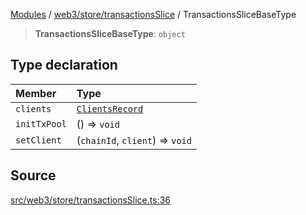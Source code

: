 [Modules](../../../../README.md) / [web3/store/transactionsSlice](../README.md) / TransactionsSliceBaseType

> **TransactionsSliceBaseType**: `object`

## Type declaration

| Member | Type |
| :------ | :------ |
| `clients` | [`ClientsRecord`](../../../../GenericTypes/type-aliases/ClientsRecord.md) |
| `initTxPool` | () => `void` |
| `setClient` | (`chainId`, `client`) => `void` |

## Source

[src/web3/store/transactionsSlice.ts:36](https://github.com/bgd-labs/fe-shared/blob/a524aad33ec5fce600306d3c3d02439e9803dea0/src/web3/store/transactionsSlice.ts#L36)
